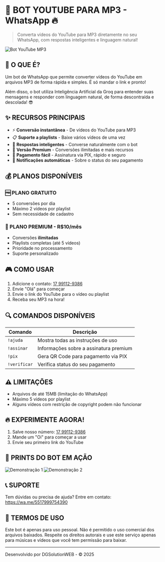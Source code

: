 # 🎵 BOT YOUTUBE PARA MP3 - WhatsApp 🔥

> Converta vídeos do YouTube para MP3 diretamente no seu WhatsApp, com respostas inteligentes e linguagem natural!

![Bot YouTube MP3](https://i.imgur.com/YourBannerImage.jpg)

## 🚀 O QUE É?

Um bot de WhatsApp que permite converter vídeos do YouTube em arquivos MP3 de forma rápida e simples. É só mandar o link e pronto! 

Além disso, o bot utiliza Inteligência Artificial da Groq para entender suas mensagens e responder com linguagem natural, de forma descontraída e descolada! 😎

## ✨ RECURSOS PRINCIPAIS

- ⚡ **Conversão instantânea** - De vídeos do YouTube para MP3
- 📋 **Suporte a playlists** - Baixe vários vídeos de uma vez
- 🤖 **Respostas inteligentes** - Converse naturalmente com o bot
- 💎 **Versão Premium** - Conversões ilimitadas e mais recursos
- 💸 **Pagamento fácil** - Assinatura via PIX, rápido e seguro
- 🔔 **Notificações automáticas** - Sobre o status do seu pagamento

## 💰 PLANOS DISPONÍVEIS

### 🆓 PLANO GRATUITO
- 5 conversões por dia
- Máximo 2 vídeos por playlist
- Sem necessidade de cadastro

### 💎 PLANO PREMIUM - R$10/mês
- Conversões **ilimitadas**
- Playlists completas (até 5 vídeos)
- Prioridade no processamento
- Suporte personalizado

## 🎮 COMO USAR

1. Adicione o contato: [17 99112-9386](#)
2. Envie "Olá" para começar
3. Envie o link do YouTube para o vídeo ou playlist
4. Receba seu MP3 na hora!

## 🔍 COMANDOS DISPONÍVEIS

| Comando | Descrição |
|---------|-----------|
| `!ajuda` | Mostra todas as instruções de uso |
| `!assinar` | Informações sobre a assinatura premium |
| `!pix` | Gera QR Code para pagamento via PIX |
| `!verificar` | Verifica status do seu pagamento |

## ⚠️ LIMITAÇÕES

- Arquivos de até 15MB (limitação do WhatsApp)
- Máximo 5 vídeos por playlist 
- Alguns vídeos com restrição de copyright podem não funcionar

## 🔥 EXPERIMENTE AGORA!

1. Salve nosso número: [17 99112-9386 ](#)
2. Mande um "Oi" para começar a usar
3. Envie seu primeiro link do YouTube

## 📸 PRINTS DO BOT EM AÇÃO

![Demonstração 1](https://i.imgur.com/YourFirstScreenshot.jpg)
![Demonstração 2](https://i.imgur.com/YourSecondScreenshot.jpg)

## 📞 SUPORTE

Tem dúvidas ou precisa de ajuda? Entre em contato: https://wa.me/5517999754390

## 📝 TERMOS DE USO

Este bot é apenas para uso pessoal. Não é permitido o uso comercial dos arquivos baixados.
Respeite os direitos autorais e use este serviço apenas para músicas e vídeos que você tem permissão para baixar.

---

Desenvolvido por DGSolutionWEB - © 2025 